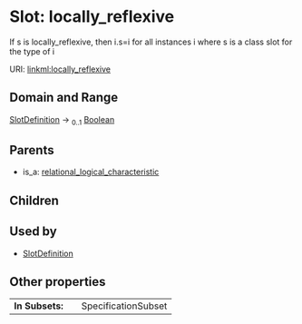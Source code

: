 
# Slot: locally_reflexive

If s is locally_reflexive, then i.s=i for all instances i where s is a class slot for the type of i

URI: [linkml:locally_reflexive](https://w3id.org/linkml/locally_reflexive)


## Domain and Range

[SlotDefinition](SlotDefinition.md) &#8594;  <sub>0..1</sub> [Boolean](types/Boolean.md)

## Parents

 *  is_a: [relational_logical_characteristic](relational_logical_characteristic.md)

## Children


## Used by

 * [SlotDefinition](SlotDefinition.md)

## Other properties

|  |  |  |
| --- | --- | --- |
| **In Subsets:** | | SpecificationSubset |
